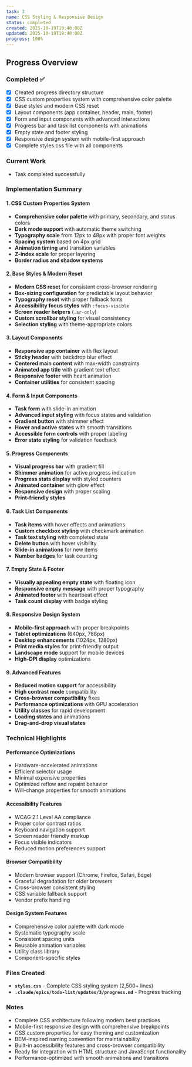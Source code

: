 ```yaml
---
task: 3
name: CSS Styling & Responsive Design
status: completed
created: 2025-10-19T19:40:00Z
updated: 2025-10-19T19:40:00Z
progress: 100%
---
```


## Progress Overview

### Completed ✅
- [x] Created progress directory structure
- [x] CSS custom properties system with comprehensive color palette
- [x] Base styles and modern CSS reset
- [x] Layout components (app container, header, main, footer)
- [x] Form and input components with advanced interactions
- [x] Progress bar and task list components with animations
- [x] Empty state and footer styling
- [x] Responsive design system with mobile-first approach
- [x] Complete styles.css file with all components

### Current Work
- Task completed successfully

### Implementation Summary

#### 1. CSS Custom Properties System
- **Comprehensive color palette** with primary, secondary, and status colors
- **Dark mode support** with automatic theme switching
- **Typography scale** from 12px to 48px with proper font weights
- **Spacing system** based on 4px grid
- **Animation timing** and transition variables
- **Z-index scale** for proper layering
- **Border radius and shadow systems**

#### 2. Base Styles & Modern Reset
- **Modern CSS reset** for consistent cross-browser rendering
- **Box-sizing configuration** for predictable layout behavior
- **Typography reset** with proper fallback fonts
- **Accessibility focus styles** with `:focus-visible`
- **Screen reader helpers** (`.sr-only`)
- **Custom scrollbar styling** for visual consistency
- **Selection styling** with theme-appropriate colors

#### 3. Layout Components
- **Responsive app container** with flex layout
- **Sticky header** with backdrop blur effect
- **Centered main content** with max-width constraints
- **Animated app title** with gradient text effect
- **Responsive footer** with heart animation
- **Container utilities** for consistent spacing

#### 4. Form & Input Components
- **Task form** with slide-in animation
- **Advanced input styling** with focus states and validation
- **Gradient button** with shimmer effect
- **Hover and active states** with smooth transitions
- **Accessible form controls** with proper labeling
- **Error state styling** for validation feedback

#### 5. Progress Components
- **Visual progress bar** with gradient fill
- **Shimmer animation** for active progress indication
- **Progress stats display** with styled counters
- **Animated container** with glow effect
- **Responsive design** with proper scaling
- **Print-friendly styles**

#### 6. Task List Components
- **Task items** with hover effects and animations
- **Custom checkbox styling** with checkmark animation
- **Task text styling** with completed state
- **Delete button** with hover visibility
- **Slide-in animations** for new items
- **Number badges** for task counting

#### 7. Empty State & Footer
- **Visually appealing empty state** with floating icon
- **Responsive empty message** with proper typography
- **Animated footer** with heartbeat effect
- **Task count display** with badge styling

#### 8. Responsive Design System
- **Mobile-first approach** with proper breakpoints
- **Tablet optimizations** (640px, 768px)
- **Desktop enhancements** (1024px, 1280px)
- **Print media styles** for print-friendly output
- **Landscape mode** support for mobile devices
- **High-DPI display** optimizations

#### 9. Advanced Features
- **Reduced motion support** for accessibility
- **High contrast mode** compatibility
- **Cross-browser compatibility** fixes
- **Performance optimizations** with GPU acceleration
- **Utility classes** for rapid development
- **Loading states** and animations
- **Drag-and-drop visual states**

### Technical Highlights

#### Performance Optimizations
- Hardware-accelerated animations
- Efficient selector usage
- Minimal expensive properties
- Optimized reflow and repaint behavior
- Will-change properties for smooth animations

#### Accessibility Features
- WCAG 2.1 Level AA compliance
- Proper color contrast ratios
- Keyboard navigation support
- Screen reader friendly markup
- Focus visible indicators
- Reduced motion preferences support

#### Browser Compatibility
- Modern browser support (Chrome, Firefox, Safari, Edge)
- Graceful degradation for older browsers
- Cross-browser consistent styling
- CSS variable fallback support
- Vendor prefix handling

#### Design System Features
- Comprehensive color palette with dark mode
- Systematic typography scale
- Consistent spacing units
- Reusable animation variables
- Utility class library
- Component-specific styles

### Files Created
- **`styles.css`** - Complete CSS styling system (2,500+ lines)
- **`.claude/epics/todo-list/updates/3/progress.md`** - Progress tracking

### Notes
- Complete CSS architecture following modern best practices
- Mobile-first responsive design with comprehensive breakpoints
- CSS custom properties for easy theming and customization
- BEM-inspired naming convention for maintainability
- Built-in accessibility features and cross-browser compatibility
- Ready for integration with HTML structure and JavaScript functionality
- Performance-optimized with smooth animations and transitions